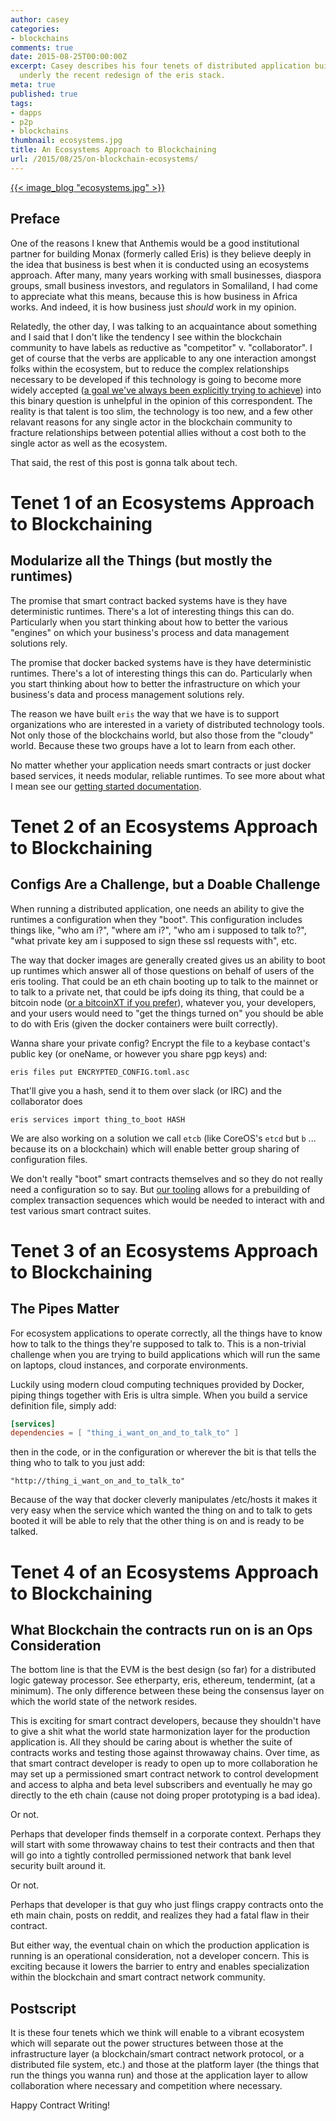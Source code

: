 ```yaml
---
author: casey
categories:
- blockchains
comments: true
date: 2015-08-25T00:00:00Z
excerpt: Casey describes his four tenets of distributed application building which
  underly the recent redesign of the eris stack.
meta: true
published: true
tags:
- dapps
- p2p
- blockchains
thumbnail: ecosystems.jpg
title: An Ecosystems Approach to Blockchaining
url: /2015/08/25/on-blockchain-ecosystems/
---
```


[{{< image_blog "ecosystems.jpg" >}}](https://www.flickr.com/photos/pierrepocs/5480153734/)

## Preface

One of the reasons I knew that Anthemis would be a good institutional partner for building Monax (formerly called Eris) is they believe deeply in the idea that business is best when it is conducted using an ecosystems approach. After many, many years working with small businesses, diaspora groups, small business investors, and regulators in Somaliland, I had come to appreciate what this means, because this is how business in Africa works. And indeed, it is how business just *should* work in my opinion.

Relatedly, the other day, I was talking to an acquaintance about something and I said that I don't like the tendency I see within the blockchain community to have labels as reductive as "competitor" v. "collaborator". I get of course that the verbs are applicable to any one interaction amongst folks within the ecosystem, but to reduce the complex relationships necessary to be developed if this technology is going to become more widely accepted ([a goal we've always been explicitly trying to achieve](https://twitter.com/compleatang/status/635568543501840384)) into this binary question is unhelpful in the opinion of this correspondent. The reality is that talent is too slim, the technology is too new, and a few other relavant reasons for any single actor in the blockchain community to fracture relationships between potential allies without a cost both to the single actor as well as the ecosystem.

That said, the rest of this post is gonna talk about tech.

# Tenet 1 of an Ecosystems Approach to Blockchaining

## Modularize all the Things (but mostly the runtimes)

The promise that smart contract backed systems have is they have deterministic runtimes. There's a lot of interesting things this can do. Particularly when you start thinking about how to better the various "engines" on which your business's process and data management solutions rely.

The promise that docker backed systems have is they have deterministic runtimes. There's a lot of interesting things this can do. Particularly when you start thinking about how to better the infrastructure on which your business's data and process management solutions rely.

The reason we have built `eris` the way that we have is to support organizations who are interested in a variety of distributed technology tools. Not only those of the blockchains world, but also those from the "cloudy" world. Because these two groups have a lot to learn from each other.

No matter whether your application needs smart contracts or just docker based services, it needs modular, reliable runtimes. To see more about what I mean see our [getting started documentation](/docs/).

# Tenet 2 of an Ecosystems Approach to Blockchaining

## Configs Are a Challenge, but a Doable Challenge

When running a distributed application, one needs an ability to give the runtimes a configuration when they "boot". This configuration includes things like, "who am i?", "where am i?", "who am i supposed to talk to?", "what private key am i supposed to sign these ssl requests with", etc.

The way that docker images are generally created gives us an ability to boot up runtimes which answer all of those questions on behalf of users of the eris tooling. That could be an eth chain booting up to talk to the mainnet or to talk to a private net, that could be ipfs doing its thing, that could be a bitcoin node ([or a bitcoinXT if you prefer](https://twitter.com/eris_ltd/status/632853195673497600)), whatever you, your developers, and your users would need to "get the things turned on" you should be able to do with Eris (given the docker containers were built correctly).

Wanna share your private config? Encrypt the file to a keybase contact's public key (or oneName, or however you share pgp keys) and:

```
eris files put ENCRYPTED_CONFIG.toml.asc
```

That'll give you a hash, send it to them over slack (or IRC) and the collaborator does

```
eris services import thing_to_boot HASH
```

We are also working on a solution we call `etcb` (like CoreOS's `etcd` but `b` ... because its on a blockchain) which will enable better group sharing of configuration files.

We don't really "boot" smart contracts themselves and so they do not really need a configuration so to say. But [our tooling](/docs/) allows for a prebuilding of complex transaction sequences which would be needed to interact with and test various smart contract suites.

# Tenet 3 of an Ecosystems Approach to Blockchaining

## The Pipes Matter

For ecosystem applications to operate correctly, all the things have to know how to talk to the things they're supposed to talk to. This is a non-trivial challenge when you are trying to build applications which will run the same on laptops, cloud instances, and corporate environments.

Luckily using modern cloud computing techniques provided by Docker, piping things together with Eris is ultra simple. When you build a service definition file, simply add:

```toml
[services]
dependencies = [ "thing_i_want_on_and_to_talk_to" ]
```

then in the code, or in the configuration or wherever the bit is that tells the thing who to talk to you just add:

```
"http://thing_i_want_on_and_to_talk_to"
```

Because of the way that docker cleverly manipulates /etc/hosts it makes it very easy when the service which wanted the thing on and to talk to gets booted it will be able to rely that the other thing is on and is ready to be talked.

# Tenet 4 of an Ecosystems Approach to Blockchaining

## What Blockchain the contracts run on is an Ops Consideration

The bottom line is that the EVM is the best design (so far) for a distributed logic gateway processor. See etherparty, eris, ethereum, tendermint, (at a minimum). The only difference between these being the consensus layer on which the world state of the network resides.

This is exciting for smart contract developers, because they shouldn't have to give a shit what the world state harmonization layer for the production application is. All they should be caring about is whether the suite of contracts works and testing those against throwaway chains. Over time, as that smart contract developer is ready to open up to more collaboration he may set up a permissioned smart contract network to control development and access to alpha and beta level subscribers and eventually he may go directly to the eth chain (cause not doing proper prototyping is a bad idea).

Or not.

Perhaps that developer finds themself in a corporate context. Perhaps they will start with some throwaway chains to test their contracts and then that will go into a tightly controlled permissioned network that bank level security built around it.

Or not.

Perhaps that developer is that guy who just flings crappy contracts onto the eth main chain, posts on reddit, and realizes they had a fatal flaw in their contract.

But either way, the eventual chain on which the production application is running is an operational consideration, not a developer concern. This is exciting because it lowers the barrier to entry and enables specialization within the blockchain and smart contract network community.

## Postscript

It is these four tenets which we think will enable to a vibrant ecosystem which will separate out the power structures between those at the infrastructure layer (a blockchain/smart contract network protocol, or a distributed file system, etc.) and those at the platform layer (the things that run the things you wanna run) and those at the application layer to allow collaboration where necessary and competition where necessary.

Happy Contract Writing!
